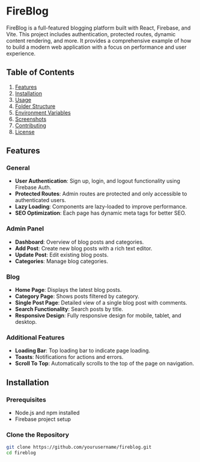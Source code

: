 # FireBlog

FireBlog is a full-featured blogging platform built with React, Firebase, and Vite. This project includes authentication, protected routes, dynamic content rendering, and more. It provides a comprehensive example of how to build a modern web application with a focus on performance and user experience.

## Table of Contents
1. [Features](#features)
2. [Installation](#installation)
3. [Usage](#usage)
4. [Folder Structure](#folder-structure)
5. [Environment Variables](#environment-variables)
6. [Screenshots](#screenshots)
7. [Contributing](#contributing)
8. [License](#license)

## Features

### General
- **User Authentication**: Sign up, login, and logout functionality using Firebase Auth.
- **Protected Routes**: Admin routes are protected and only accessible to authenticated users.
- **Lazy Loading**: Components are lazy-loaded to improve performance.
- **SEO Optimization**: Each page has dynamic meta tags for better SEO.

### Admin Panel
- **Dashboard**: Overview of blog posts and categories.
- **Add Post**: Create new blog posts with a rich text editor.
- **Update Post**: Edit existing blog posts.
- **Categories**: Manage blog categories.

### Blog
- **Home Page**: Displays the latest blog posts.
- **Category Page**: Shows posts filtered by category.
- **Single Post Page**: Detailed view of a single blog post with comments.
- **Search Functionality**: Search posts by title.
- **Responsive Design**: Fully responsive design for mobile, tablet, and desktop.

### Additional Features
- **Loading Bar**: Top loading bar to indicate page loading.
- **Toasts**: Notifications for actions and errors.
- **Scroll To Top**: Automatically scrolls to the top of the page on navigation.

## Installation

### Prerequisites
- Node.js and npm installed
- Firebase project setup

### Clone the Repository
```sh
git clone https://github.com/yourusername/fireblog.git
cd fireblog
